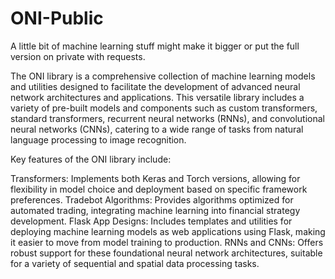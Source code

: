# ONI-Public
A little bit of machine learning stuff might make it bigger or put the full version on private with requests.


The ONI library is a comprehensive collection of machine learning models and utilities designed to facilitate the development of advanced neural network architectures and applications. This versatile library includes a variety of pre-built models and components such as custom transformers, standard transformers, recurrent neural networks (RNNs), and convolutional neural networks (CNNs), catering to a wide range of tasks from natural language processing to image recognition.

Key features of the ONI library include:

Transformers: Implements both Keras and Torch versions, allowing for flexibility in model choice and deployment based on specific framework preferences. Tradebot Algorithms: Provides algorithms optimized for automated trading, integrating machine learning into financial strategy development. Flask App Designs: Includes templates and utilities for deploying machine learning models as web applications using Flask, making it easier to move from model training to production. RNNs and CNNs: Offers robust support for these foundational neural network architectures, suitable for a variety of sequential and spatial data processing tasks.
